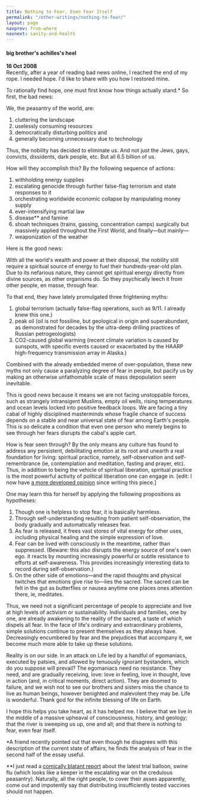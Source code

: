 ```yaml
---
title: Nothing to Fear, Even Fear Itself
permalink: "/other-writings/nothing-to-fear/"
layout: page
navprev: from-where
navnext: sanity-and-health
---
```


#### big brother's achilles's heel

**16 Oct 2008**  
Recently, after a year of reading bad news online, I reached the end of my rope. I needed hope. I'd like to share with you how I restored mine.

To rationally find hope, one must first know how things actually stand.* So first, the bad news:

We, the peasantry of the world, are:

  1. cluttering the landscape
  2. uselessly consuming resources
  3. democratically disturbing politics and
  4. generally becoming unnecessary due to technology

Thus, the nobility has decided to eliminate us. And not just the Jews, gays, convicts, dissidents, dark people, etc. But all 6.5 billion of us.

How will they accomplish this? By the following sequence of actions:

  1. withholding energy supplies
  2. escalating genocide through further false-flag terrorism and state responses to it
  3. orchestrating worldwide economic collapse by manipulating money supply
  4. ever-intensifying martial law
  5. disease** and famine
  6. shoah techniques (trains, gassing, concentration camps) surgically but massively applied throughout the First World, and finally—but mainly—
  7. weaponization of the weather

Here is the good news:

With all the world's wealth and power at their disposal, the nobility still require a spiritual source of energy to fuel their hundreds-year-old plan. Due to its nefarious nature, they cannot get spiritual energy directly from divine sources, as other organisms do. So they psychically leech it from other people, en masse, through fear.

To that end, they have lately promulgated three frightening myths:

  1. global terrorism (actually false-flag operations, such as 9/11. I already knew this one.)
  2. peak oil (oil is not fossiline, but geological in origin and superabundant, as demonstrated for decades by the ultra-deep drilling practices of Russian petrogeologists)
  3. CO2-caused global warming (recent climate variation is caused by sunspots, with specific events caused or exacerbated by the HAARP high-frequency transmission array in Alaska.)

Combined with the already embedded meme of over-population, these new myths not only cause a paralyzing degree of fear in people, but pacify us by making an otherwise unfathomable scale of mass depopulation seem inevitable.

This is good news because it means we are not facing unstoppable forces, such as strangely intransigent Muslims, empty oil wells, rising temperatures and ocean levels locked into positive feedback loops. We are facing a tiny cabal of highly disciplined masterminds whose fragile chance of success depends on a stable and near universal state of fear among Earth's people. This is so delicate a condition that even one person who merely begins to see through her fears disrupts the cabal's apple cart.

How is fear seen through? By the only means any culture has found to address any persistent, debilitating emotion at its root and unearth a real foundation for living: spiritual practice, namely, self-observation and self-remembrance (ie, contemplation and meditation, fasting and prayer, etc). Thus, in addition to being the vehicle of spiritual liberation, spiritual practice is the most powerful activity of political liberation one can engage in. \[edit: I now have [a more developed opinion](/) since writing this piece.\]

One may learn this for herself by applying the following propositions as hypotheses:

  1. Though one is helpless to stop fear, it is basically harmless.
  2. Through self-understanding resulting from patient self-observation, the body gradually and automatically releases fear.
  3. As fear is released, it frees vast stores of vital energy for other uses, including physical healing and the simple expression of love.
  4. Fear can be lived with consciously in the meantime, rather than suppressed. (Beware: this also disrupts the energy source of one's own ego. it reacts by mounting increasingly powerful or subtle resistance to efforts at self-awareness. This provides increasingly interesting data to record during self-observation.)
  5. On the other side of emotions—and the rapid thoughts and physical twitches that emotions give rise to—lies the sacred. The sacred can be felt in the gut as butterflies or nausea anytime one places ones attention there, ie, meditates.

Thus, we need not a significant percentage of people to appreciate and live at high levels of activism or sustainability. Individuals and families, one by one, are already awakening to the reality of the sacred, a taste of which dispels all fear. In the face of life's ordinary and extraordinary problems, simple solutions continue to present themselves as they always have. Decreasingly encumbered by fear and the prejudices that accompany it, we become much more able to take up these solutions.

Reality is on our side. In an attack on Life led by a handful of egomaniacs, executed by patsies, and allowed by tenuously ignorant bystanders, which do you suppose will prevail? The egomaniacs need no resistance. They need, and are gradually receiving, love: love in feeling, love in thought, love in action (and, in critical moments, direct action). They are doomed to failure, and we wish not to see our brothers and sisters miss the chance to live as human beings, however benighted and malevolent they may be. Life is wonderful. Thank god for the infinite blessing of life on Earth.

I hope this helps you take heart, as it has helped me. I believe that we live in the middle of a massive upheaval of consciousness, history, and geology; that the river is sweeping us up, one and all; and that there is nothing to fear, even fear itself.

*A friend recently pointed out that even though he disagrees with this description of the current state of affairs, he finds the analysis of fear in the second half of the essay useful.

**I just read a [comically blatant report](http://www.aol.com.au/news/story/Europe-fast-tracking-swine-flu-vaccine/2350992/index.html) about the latest trial balloon, swine flu (which looks like a keeper in the escalating war on the credulous peasantry). Naturally, all the right people, to cover their asses apparently, come out and impotently say that distributing insufficiently tested vaccines should not happen.


